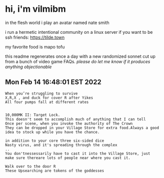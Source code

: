 # hi, i'm vilmibm

in the flesh world i play an avatar named nate smith

i run a hermetic intentional community on a linux server if you want to be ssh friends: https://tilde.town

my favorite food is mapo tofu

this readme regenerates once a day with a new randomized sonnet cut up from a bunch of video game FAQs.
_please do let me know if it produces anything objectionable_

## Mon Feb 14 16:48:01 EST 2022

    When you’re struggling to survive
    X,R,X , and duck for cover R after Yikes
    All four pumps fall at different rates
    
    
    10,000MK II: Target Lock.
    This doesn't seem to accomplish much of anything that I can tell
    Once per scene, when you invoke the authority of The Crown
    They can be dropped in your Village Store for extra food.Always a good idea to stock up while you have the chance.
    
    in addition to your core three six-sided dice
    Nasty virus, and it's spreading through the complex
    ..
    You don'tnessessarily have to cast it into the Village Store, just make sure thereare lots of people near where you cast it.
    
    Walk over to the door R
    These Upsearching are tokens of the goddesses
